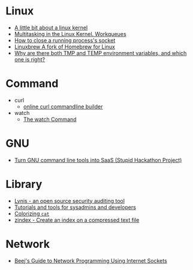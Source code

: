Linux
=====
* [A little bit about a linux kernel](https://github.com/0xAX/linux-insides)
* [Multitasking in the Linux Kernel. Workqueues](http://kukuruku.co/hub/nix/multitasking-in-the-linux-kernel-workqueues)
* [How to close a running process's socket](http://incoherency.co.uk/blog/stories/closing-a-socket.html)
* [Linuxbrew A fork of Homebrew for Linux](http://brew.sh/linuxbrew/)
* [Why are there both TMP and TEMP environment variables, and which one is right?](http://blogs.msdn.com/b/oldnewthing/archive/2015/04/17/10608077.aspx)

# Command
* curl
  * [online curl commandline builder](https://curlbuilder.com/)
* watch
  * [The watch Command](http://www.linfo.org/watch.html)

# GNU
* [Turn GNU command line tools into SaaS (Stupid Hackathon Project)](https://github.com/diafygi/gnu-pricing)

# Library
* [Lynis - an open source security auditing tool](https://cisofy.com/lynis/)
* [Tutorials and tools for sysadmins and developers](https://syscoding.com/)
* [Colorizing `cat`](https://github.com/jingweno/ccat)
* [zindex - Create an index on a compressed text file](https://github.com/mattgodbolt/zindex)

# Network
* [Beej's Guide to Network Programming Using Internet Sockets](http://beej.us/guide/bgnet/output/html/multipage/index.html)
